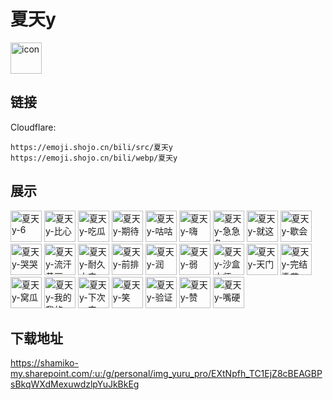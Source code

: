 # 夏天y
<img src="https://emoji.shojo.cn/bili/src/夏天y/icon.png" width="50" height="50" alt="icon">

## 链接
Cloudflare:
```
https://emoji.shojo.cn/bili/src/夏天y
https://emoji.shojo.cn/bili/webp/夏天y
```
## 展示
<img src="https://emoji.shojo.cn/bili/src/夏天y/夏天y-6.png" width="50" height="50" alt="夏天y-6">
<img src="https://emoji.shojo.cn/bili/src/夏天y/夏天y-比心.png" width="50" height="50" alt="夏天y-比心">
<img src="https://emoji.shojo.cn/bili/src/夏天y/夏天y-吃瓜.png" width="50" height="50" alt="夏天y-吃瓜">
<img src="https://emoji.shojo.cn/bili/src/夏天y/夏天y-期待.png" width="50" height="50" alt="夏天y-期待">
<img src="https://emoji.shojo.cn/bili/src/夏天y/夏天y-咕咕.png" width="50" height="50" alt="夏天y-咕咕">
<img src="https://emoji.shojo.cn/bili/src/夏天y/夏天y-嗨.png" width="50" height="50" alt="夏天y-嗨">
<img src="https://emoji.shojo.cn/bili/src/夏天y/夏天y-急急急.png" width="50" height="50" alt="夏天y-急急急">
<img src="https://emoji.shojo.cn/bili/src/夏天y/夏天y-就这.png" width="50" height="50" alt="夏天y-就这">
<img src="https://emoji.shojo.cn/bili/src/夏天y/夏天y-歇会.png" width="50" height="50" alt="夏天y-歇会">
<img src="https://emoji.shojo.cn/bili/src/夏天y/夏天y-哭哭.png" width="50" height="50" alt="夏天y-哭哭">
<img src="https://emoji.shojo.cn/bili/src/夏天y/夏天y-流汗黄豆.png" width="50" height="50" alt="夏天y-流汗黄豆">
<img src="https://emoji.shojo.cn/bili/src/夏天y/夏天y-耐久大帝.png" width="50" height="50" alt="夏天y-耐久大帝">
<img src="https://emoji.shojo.cn/bili/src/夏天y/夏天y-前排.png" width="50" height="50" alt="夏天y-前排">
<img src="https://emoji.shojo.cn/bili/src/夏天y/夏天y-润.png" width="50" height="50" alt="夏天y-润">
<img src="https://emoji.shojo.cn/bili/src/夏天y/夏天y-弱.png" width="50" height="50" alt="夏天y-弱">
<img src="https://emoji.shojo.cn/bili/src/夏天y/夏天y-沙盒大师.png" width="50" height="50" alt="夏天y-沙盒大师">
<img src="https://emoji.shojo.cn/bili/src/夏天y/夏天y-天门.png" width="50" height="50" alt="夏天y-天门">
<img src="https://emoji.shojo.cn/bili/src/夏天y/夏天y-完结撒花.png" width="50" height="50" alt="夏天y-完结撒花">
<img src="https://emoji.shojo.cn/bili/src/夏天y/夏天y-窝瓜.png" width="50" height="50" alt="夏天y-窝瓜">
<img src="https://emoji.shojo.cn/bili/src/夏天y/夏天y-我的我的.png" width="50" height="50" alt="夏天y-我的我的">
<img src="https://emoji.shojo.cn/bili/src/夏天y/夏天y-下次一定.png" width="50" height="50" alt="夏天y-下次一定">
<img src="https://emoji.shojo.cn/bili/src/夏天y/夏天y-笑.png" width="50" height="50" alt="夏天y-笑">
<img src="https://emoji.shojo.cn/bili/src/夏天y/夏天y-验证.png" width="50" height="50" alt="夏天y-验证">
<img src="https://emoji.shojo.cn/bili/src/夏天y/夏天y-赞.png" width="50" height="50" alt="夏天y-赞">
<img src="https://emoji.shojo.cn/bili/src/夏天y/夏天y-嘴硬.png" width="50" height="50" alt="夏天y-嘴硬">

## 下载地址

https://shamiko-my.sharepoint.com/:u:/g/personal/img_yuru_pro/EXtNpfh_TC1EjZ8cBEAGBPsBkqWXdMexuwdzlpYuJkBkEg
